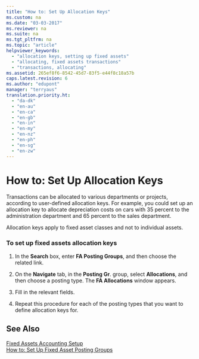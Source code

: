 ```yaml
---
title: "How to: Set Up Allocation Keys"
ms.custom: na
ms.date: "03-03-2017"
ms.reviewer: na
ms.suite: na
ms.tgt_pltfrm: na
ms.topic: "article"
helpviewer_keywords: 
  - "allocation keys, setting up fixed assets"
  - "allocating, fixed assets transactions"
  - "transactions, allocating"
ms.assetid: 265ef8f6-8542-45d7-83f5-e44f8c18a57b
caps.latest.revision: 6
ms.author: "edupont"
manager: "terryaus"
translation.priority.ht: 
  - "da-dk"
  - "en-au"
  - "en-ca"
  - "en-gb"
  - "en-in"
  - "en-my"
  - "en-nz"
  - "en-ph"
  - "en-sg"
  - "en-zw"
---
```

# How to: Set Up Allocation Keys
Transactions can be allocated to various departments or projects, according to user\-defined allocation keys. For example, you could set up an allocation key to allocate depreciation costs on cars with 35 percent to the administration department and 65 percent to the sales department.  
  
 Allocation keys apply to fixed asset classes and not to individual assets.  
  
### To set up fixed assets allocation keys  
  
1.  In the **Search** box, enter **FA Posting Groups**, and then choose the related link.  
  
2.  On the **Navigate** tab, in the **Posting Gr**. group, select **Allocations**, and then choose a posting type. The **FA Allocations** window appears.  
  
3.  Fill in the relevant fields.  
  
4.  Repeat this procedure for each of the posting types that you want to define allocation keys for.  
  
## See Also  
 [Fixed Assets Accounting Setup](../Finance/fixed-assets-accounting-setup.md)   
 [How to: Set Up Fixed Asset Posting Groups](../Finance/how-to-set-up-fixed-asset-posting-groups.md)